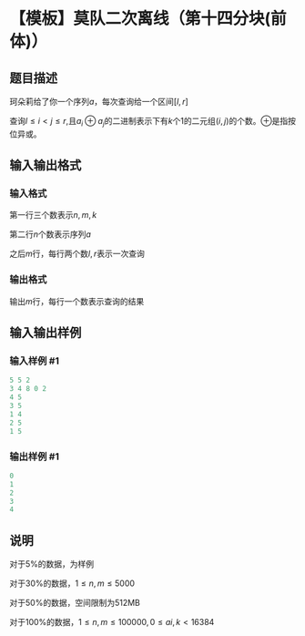 # 【模板】莫队二次离线（第十四分块(前体)）

## 题目描述

珂朵莉给了你一个序列$a$，每次查询给一个区间$[l,r]$

查询$l \leq i< j \leq r$,且$a_i \oplus a_j$的二进制表示下有$k$个$1$的二元组$(i,j)$的个数。$\oplus$是指按位异或。

## 输入输出格式

### 输入格式

第一行三个数表示$n,m,k$

第二行$n$个数表示序列$a$

之后$m$行，每行两个数$l,r$表示一次查询

### 输出格式

输出$m$行，每行一个数表示查询的结果

## 输入输出样例

### 输入样例 #1

```cpp
5 5 2
3 4 8 0 2
4 5
3 5
1 4
2 5
1 5
```


### 输出样例 #1

```cpp
0
1
2
3
4
```


## 说明

对于5%的数据，为样例

对于30%的数据，$1 \leq n , m \leq 5000$

对于50%的数据，空间限制为512MB

对于100%的数据，$1 \leq n , m \leq 100000 , 0 \leq ai , k < 16384$

